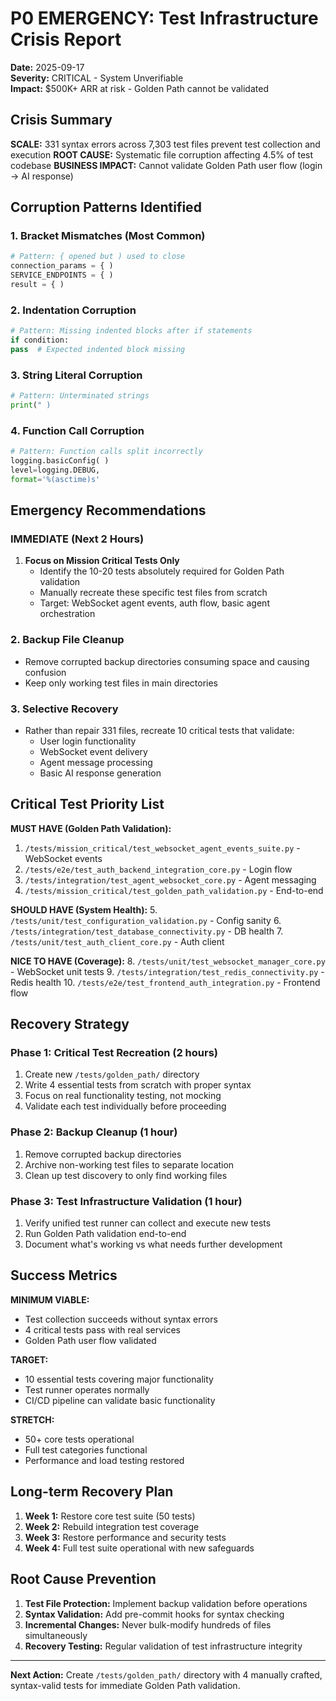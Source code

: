 # P0 EMERGENCY: Test Infrastructure Crisis Report

**Date:** 2025-09-17  
**Severity:** CRITICAL - System Unverifiable  
**Impact:** $500K+ ARR at risk - Golden Path cannot be validated

## Crisis Summary

**SCALE:** 331 syntax errors across 7,303 test files prevent test collection and execution
**ROOT CAUSE:** Systematic file corruption affecting 4.5% of test codebase
**BUSINESS IMPACT:** Cannot validate Golden Path user flow (login → AI response)

## Corruption Patterns Identified

### 1. Bracket Mismatches (Most Common)
```python
# Pattern: { opened but ) used to close
connection_params = { )
SERVICE_ENDPOINTS = { )
result = { )
```

### 2. Indentation Corruption 
```python
# Pattern: Missing indented blocks after if statements
if condition:
pass  # Expected indented block missing
```

### 3. String Literal Corruption
```python
# Pattern: Unterminated strings
print(" )
```

### 4. Function Call Corruption
```python
# Pattern: Function calls split incorrectly
logging.basicConfig( )
level=logging.DEBUG,
format='%(asctime)s'
```

## Emergency Recommendations

### IMMEDIATE (Next 2 Hours)
1. **Focus on Mission Critical Tests Only**
   - Identify the 10-20 tests absolutely required for Golden Path validation
   - Manually recreate these specific test files from scratch
   - Target: WebSocket agent events, auth flow, basic agent orchestration

### 2. **Backup File Cleanup**
   - Remove corrupted backup directories consuming space and causing confusion
   - Keep only working test files in main directories

### 3. **Selective Recovery**
   - Rather than repair 331 files, recreate 10 critical tests that validate:
     - User login functionality
     - WebSocket event delivery 
     - Agent message processing
     - Basic AI response generation

## Critical Test Priority List

**MUST HAVE (Golden Path Validation):**
1. `/tests/mission_critical/test_websocket_agent_events_suite.py` - WebSocket events
2. `/tests/e2e/test_auth_backend_integration_core.py` - Login flow
3. `/tests/integration/test_agent_websocket_core.py` - Agent messaging
4. `/tests/mission_critical/test_golden_path_validation.py` - End-to-end

**SHOULD HAVE (System Health):**
5. `/tests/unit/test_configuration_validation.py` - Config sanity
6. `/tests/integration/test_database_connectivity.py` - DB health
7. `/tests/unit/test_auth_client_core.py` - Auth client

**NICE TO HAVE (Coverage):**
8. `/tests/unit/test_websocket_manager_core.py` - WebSocket unit tests
9. `/tests/integration/test_redis_connectivity.py` - Redis health
10. `/tests/e2e/test_frontend_auth_integration.py` - Frontend flow

## Recovery Strategy

### Phase 1: Critical Test Recreation (2 hours)
1. Create new `/tests/golden_path/` directory
2. Write 4 essential tests from scratch with proper syntax
3. Focus on real functionality testing, not mocking
4. Validate each test individually before proceeding

### Phase 2: Backup Cleanup (1 hour)  
1. Remove corrupted backup directories
2. Archive non-working test files to separate location
3. Clean up test discovery to only find working files

### Phase 3: Test Infrastructure Validation (1 hour)
1. Verify unified test runner can collect and execute new tests
2. Run Golden Path validation end-to-end
3. Document what's working vs what needs further development

## Success Metrics

**MINIMUM VIABLE:**
- Test collection succeeds without syntax errors
- 4 critical tests pass with real services
- Golden Path user flow validated

**TARGET:**
- 10 essential tests covering major functionality
- Test runner operates normally
- CI/CD pipeline can validate basic functionality

**STRETCH:**
- 50+ core tests operational
- Full test categories functional
- Performance and load testing restored

## Long-term Recovery Plan

1. **Week 1:** Restore core test suite (50 tests)
2. **Week 2:** Rebuild integration test coverage  
3. **Week 3:** Restore performance and security tests
4. **Week 4:** Full test suite operational with new safeguards

## Root Cause Prevention

1. **Test File Protection:** Implement backup validation before operations
2. **Syntax Validation:** Add pre-commit hooks for syntax checking
3. **Incremental Changes:** Never bulk-modify hundreds of files simultaneously
4. **Recovery Testing:** Regular validation of test infrastructure integrity

---

**Next Action:** Create `/tests/golden_path/` directory with 4 manually crafted, syntax-valid tests for immediate Golden Path validation.